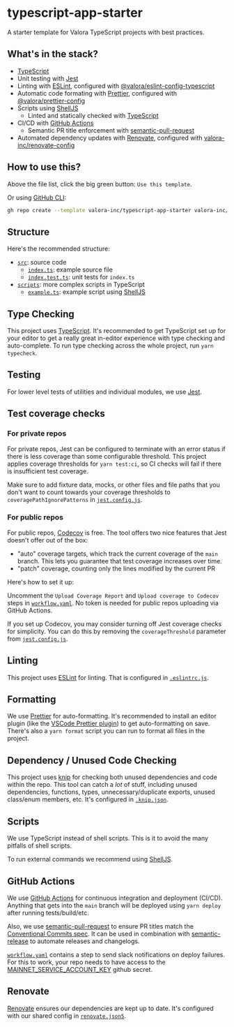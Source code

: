 # typescript-app-starter

A starter template for Valora TypeScript projects with best practices.

## What's in the stack?

- [TypeScript](https://www.typescriptlang.org/)
- Unit testing with [Jest](https://jestjs.io)
- Linting with [ESLint](https://eslint.org/), configured with [@valora/eslint-config-typescript](https://github.com/valora-inc/eslint-config-typescript)
- Automatic code formating with [Prettier](https://prettier.io/), configured with [@valora/prettier-config](https://github.com/valora-inc/prettier-config)
- Scripts using [ShellJS](https://github.com/shelljs/shelljs)
  - Linted and statically checked with [TypeScript](https://www.typescriptlang.org/)
- CI/CD with [GitHub Actions](https://docs.github.com/en/actions)
  - Semantic PR title enforcement with [semantic-pull-request](https://github.com/amannn/action-semantic-pull-request)
- Automated dependency updates with [Renovate](https://renovatebot.com/), configured with [valora-inc/renovate-config](https://github.com/valora-inc/renovate-config)

## How to use this?

Above the file list, click the big green button: `Use this template`.

Or using [GitHub CLI](https://cli.github.com/):

```sh
gh repo create --template valora-inc/typescript-app-starter valora-inc/new-repo
```

## Structure

Here's the recommended structure:

- [`src`](src): source code
  - [`index.ts`](src/index.ts): example source file
  - [`index.test.ts`](src/index.test.ts): unit tests for `index.ts`
- [`scripts`](scripts): more complex scripts in TypeScript
  - [`example.ts`](scripts/example.ts): example script using [ShellJS](https://github.com/shelljs/shelljs)

## Type Checking

This project uses [TypeScript](https://www.typescriptlang.org/). It's recommended to get TypeScript set up for your editor to get a really great in-editor experience with type checking and auto-complete. To run type checking across the whole project, run `yarn typecheck`.

## Testing

For lower level tests of utilities and individual modules, we use [Jest](https://jestjs.io).

## Test coverage checks

### For private repos

For private repos, Jest can be configured to terminate with an error status if there is less coverage than some configurable threshold.
This project applies coverage thresholds for `yarn test:ci`, so CI checks will fail if there is insufficient test coverage.

Make sure to add fixture data, mocks, or other files and file paths that you don't want to count towards your coverage thresholds
to `coveragePathIgnorePatterns` in [`jest.config.js`](jest.config.js).

### For public repos

For public repos, [Codecov](https://codecov.io) is free. The tool offers two nice features that Jest doesn't offer out of the box:

- "auto" coverage targets, which track the current coverage of the `main` branch. This lets you guarantee that test coverage increases over time.
- "patch" coverage, counting only the lines modified by the current PR

Here's how to set it up:

Uncomment the `Upload Coverage Report` and `Upload coverage to Codecov` steps in [`workflow.yaml`](.github/workflows/workflow.yaml). No token is needed for public repos uploading via GitHub Actions.

If you set up Codecov, you may consider turning off Jest coverage checks for simplicity. You can do this by removing the
`coverageThreshold` parameter from [`jest.config.js`](jest.config.js).

## Linting

This project uses [ESLint](https://eslint.org/) for linting. That is configured in [`.eslintrc.js`](.eslintrc.js).

## Formatting

We use [Prettier](https://prettier.io) for auto-formatting. It's recommended to install an editor plugin (like the [VSCode Prettier plugin](https://marketplace.visualstudio.com/items?itemName=esbenp.prettier-vscode)) to get auto-formatting on save. There's also a `yarn format` script you can run to format all files in the project.

## Dependency / Unused Code Checking

This project uses [knip](https://github.com/webpro/knip) for checking both unused dependencies and code within the repo. This tool can catch a *lot* of stuff, including unused dependencies, functions, types, unnecessary/duplicate exports, unused class/enum members, etc. It's configured in [`.knip.json`](.knip.json).

## Scripts

We use TypeScript instead of shell scripts. This is it to avoid the many pitfalls of shell scripts.

To run external commands we recommend using [ShellJS](https://github.com/shelljs/shelljs).

## GitHub Actions

We use [GitHub Actions](https://docs.github.com/en/actions) for continuous integration and deployment (CI/CD). Anything that gets into the `main` branch will be deployed using `yarn deploy` after running tests/build/etc.

Also, we use [semantic-pull-request](https://github.com/amannn/action-semantic-pull-request) to ensure PR titles match the [Conventional Commits spec](https://www.conventionalcommits.org/). It can be used in combination with [semantic-release](https://github.com/semantic-release/semantic-release) to automate releases and changelogs.

[`workflow.yaml`](.github/workflows/workflow.yaml) contains a step to send slack notifications on deploy failures. For this to work, your repo needs to have access to the [MAINNET_SERVICE_ACCOUNT_KEY](https://github.com/organizations/valora-inc/settings/secrets/actions/MAINNET_SERVICE_ACCOUNT_KEY) github secret.

## Renovate

[Renovate](https://renovatebot.com/) ensures our dependencies are kept up to date. It's configured with our shared config in [`renovate.json5`](renovate.json5).
